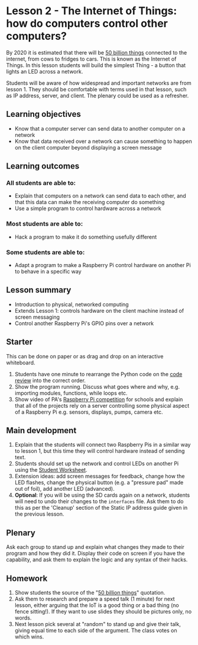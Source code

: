 # Lesson 2 - The Internet of Things: how do computers control other computers?

By 2020 it is estimated that there will be [50 billion things](http://newsroom.cisco.com/feature-content?type=webcontent&articleId=1208342) connected to the internet, from cows to fridges to cars. This is known as the Internet of Things. In this lesson students will build the simplest Thing - a button that lights an LED across a network.

Students will be aware of how widespread and important networks are from lesson 1. They should be comfortable with terms used in that lesson, such as IP address, server, and client. The plenary could be used as a refresher.

## Learning objectives

- Know that a computer server can send data to another computer on a network
- Know that data received over a network can cause something to happen on the client computer beyond displaying a screen message

## Learning outcomes

### All students are able to:

- Explain that computers on a network can send data to each other, and that this data can make the receiving computer do something
- Use a simple program to control hardware across a network

### Most students are able to:

- Hack a program to make it do something usefully different

### Some students are able to:

- Adapt a program to make a Raspberry Pi control hardware on another Pi to behave in a specific way

## Lesson summary

- Introduction to physical, networked computing
- Extends Lesson 1: controls hardware on the client machine instead of screen messaging
- Control another Raspberry Pi's GPIO pins over a network

## Starter

This can be done on paper or as drag and drop on an interactive whiteboard.

1. Students have one minute to rearrange the Python code on the [code review](code-review.md) into the correct order.
1. Show the program running. Discuss what goes where and why, e.g. importing modules, functions, while loops etc.
1. Show video of PA's [Raspberry Pi competition](https://www.youtube.com/watch?v=x_-ngDlclw0) for schools and explain that all of the projects rely on a server controlling some physical aspect of a Raspberry Pi e.g. sensors, displays, pumps, camera etc.

## Main development

1. Explain that the students will connect two Raspberry Pis in a similar way to lesson 1, but this time they will control hardware instead of sending text.
1. Students should set up the network and control LEDs on another Pi using the [Student Worksheet](worksheet.md).
1. Extension ideas: add screen messages for feedback, change how the LED flashes, change the physical button (e.g. a "pressure pad" made out of foil), add another LED (advanced).
1. **Optional**: If you will be using the SD cards again on a network, students will need to undo their changes to the `interfaces` file. Ask them to do this as per the 'Cleanup' section of the Static IP address guide given in the previous lesson.

## Plenary

Ask each group to stand up and explain what changes they made to their program and how they did it. Display their code on screen if you have the capability, and ask them to explain the logic and any syntax of their hacks.

## Homework

1. Show students the source of the "[50 billion things](http://newsroom.cisco.com/feature-content?type=webcontent&articleId=1208342)" quotation.
1. Ask them to research and prepare a speed talk (1 minute) for next lesson, either arguing that the IoT is a good thing or a bad thing (no fence sitting!). If they want to use slides they should be pictures only, no words.
1. Next lesson pick several at "random" to stand up and give their talk, giving equal time to each side of the argument. The class votes on which wins.

